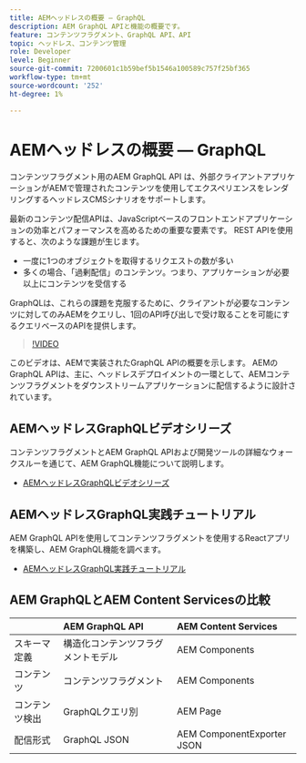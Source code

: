 ```yaml
---
title: AEMヘッドレスの概要 — GraphQL
description: AEM GraphQL APIと機能の概要です。
feature: コンテンツフラグメント、GraphQL API、API
topic: ヘッドレス、コンテンツ管理
role: Developer
level: Beginner
source-git-commit: 7200601c1b59bef5b1546a100589c757f25bf365
workflow-type: tm+mt
source-wordcount: '252'
ht-degree: 1%

---
```



# AEMヘッドレスの概要 — GraphQL

コンテンツフラグメント用のAEM GraphQL API
は、外部クライアントアプリケーションがAEMで管理されたコンテンツを使用してエクスペリエンスをレンダリングするヘッドレスCMSシナリオをサポートします。

最新のコンテンツ配信APIは、JavaScriptベースのフロントエンドアプリケーションの効率とパフォーマンスを高めるための重要な要素です。 REST APIを使用すると、次のような課題が生じます。

* 一度に1つのオブジェクトを取得するリクエストの数が多い
* 多くの場合、「過剰配信」のコンテンツ。つまり、アプリケーションが必要以上にコンテンツを受信する

GraphQLは、これらの課題を克服するために、クライアントが必要なコンテンツに対してのみAEMをクエリし、1回のAPI呼び出しで受け取ることを可能にするクエリベースのAPIを提供します。

>[!VIDEO](https://video.tv.adobe.com/v/328618/?quality=12&learn=on)

このビデオは、AEMで実装されたGraphQL APIの概要を示します。 AEMのGraphQL APIは、主に、ヘッドレスデプロイメントの一環として、AEMコンテンツフラグメントをダウンストリームアプリケーションに配信するように設計されています。

## AEMヘッドレスGraphQLビデオシリーズ

コンテンツフラグメントとAEM GraphQL APIおよび開発ツールの詳細なウォークスルーを通じて、AEM GraphQL機能について説明します。

* [AEMヘッドレスGraphQLビデオシリーズ](./video-series/modeling-basics.md)

## AEMヘッドレスGraphQL実践チュートリアル

AEM GraphQL APIを使用してコンテンツフラグメントを使用するReactアプリを構築し、AEM GraphQL機能を調べます。

* [AEMヘッドレスGraphQL実践チュートリアル](./multi-step/overview.md)

## AEM GraphQLとAEM Content Servicesの比較

|  | AEM GraphQL API | AEM Content Services |
|--------------------------------|:-----------------|:---------------------|
| スキーマ定義 | 構造化コンテンツフラグメントモデル | AEM Components |
| コンテンツ | コンテンツフラグメント | AEM Components |
| コンテンツ検出 | GraphQLクエリ別 | AEM Page |
| 配信形式 | GraphQL JSON | AEM ComponentExporter JSON |